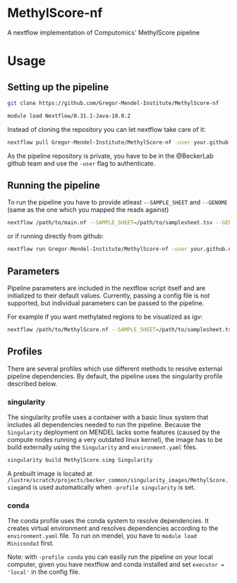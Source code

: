 # MethylScore-nf
A nextflow implementation of Computomics' MethylScore pipeline

# Usage

## Setting up the pipeline

```bash
git clone https://github.com/Gregor-Mendel-Institute/MethylScore-nf

module load Nextflow/0.31.1-Java-10.0.2
```

Instead of cloning the repository you can let nextflow take care of it:
```bash
nextflow pull Gregor-Mendel-Institute/MethylScore-nf -user your.github.username
```
As the pipeline repository is private, you have to be in the @BeckerLab github team and use the `-user` flag to authenticate.


## Running the pipeline
To run the pipeline you have to provide atleast `--SAMPLE_SHEET` and `--GENOME` (same as the one which you mapped the reads against)

```bash
nextflow /path/to/main.nf --SAMPLE_SHEET=/path/to/samplesheet.tsv --GENOME=/path/to/reference_genome.fa
```
or if running directly from github:
```bash
nextflow run Gregor-Mendel-Institute/MethylScore-nf -user your.github.username --SAMPLE_SHEET=/path/to/samplesheet.tsv --GENOME=/path/to/reference_genome.fa
```

## Parameters
Pipeline parameters are included in the nextflow script itself and are initialized to their default values.
Currently, passing a config file is not supported, but individual parameters can be passed to the pipeline.

For example if you want methylated regions to be visualized as igv:

```bash
nextflow /path/to/MethylScore.nf --SAMPLE_SHEET=/path/to/samplesheet.tsv --IGV=true
```

## Profiles
There are several profiles which use different methods to resolve external pipeline dependencies.
By default, the pipeline uses the singularity profile described below.

### singularity
The singularity profile uses a container with a basic linux system that includes all dependencies needed to run the pipeline.
Because the `Singularity` deployment on MENDEL lacks some features (caused by the compute nodes running a very outdated linux kernel), the image has to be build externally using the `Singularity` and `environment.yaml` files.
```bash
singularity build MethylScore.simg Singularity
```
A prebuilt image is located at `/lustre/scratch/projects/becker_common/singularity_images/MethylScore.simg`and is used automatically when `-profile singularity` is set.

### conda
The conda profile uses the conda system to resolve dependencies. It creates virtual environment and resolves dependencies according to the `environment.yaml` file.
To run on mendel, you have to `module load Miniconda3` first.

Note: with `-profile conda` you can easily run the pipeline on your local computer, given you have nextflow and conda installed and set `executor = 'local'` in the config file.
